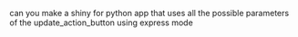 can you make a shiny for python app that uses all the possible parameters of the update_action_button using express mode